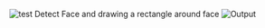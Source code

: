 ![test](https://github.com/Nirob-0812/Colab_Notebooks/assets/75689692/acc807ac-8068-4d0d-9837-18715366edd4)
Detect Face and drawing a rectangle around face
![Output](https://github.com/Nirob-0812/Colab_Notebooks/assets/75689692/38b7964c-7507-4ba8-8a91-095a0d821cf8)
